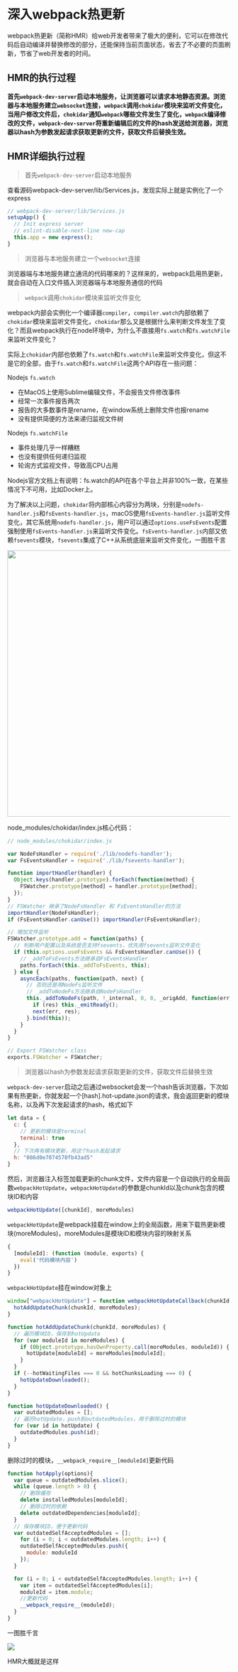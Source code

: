 # 深入webpack热更新

webpack热更新（简称HMR）给web开发者带来了极大的便利，它可以在修改代码后自动编译并替换修改的部分，还能保持当前页面状态，省去了不必要的页面刷新，节省了web开发者的时间。

## HMR的执行过程

**首先```webpack-dev-server```启动本地服务，让浏览器可以请求本地静态资源。浏览器与本地服务建立```websocket```连接，```webpack```调用```chokidar```模块来监听文件变化，当用户修改文件后，```chokidar```通知```webpack```哪些文件发生了变化，```webpack```编译修改的文件，```webpack-dev-server```将重新编辑后的文件的hash发送给浏览器，浏览器以hash为参数发起请求获取更新的文件，获取文件后替换生效。**

## HMR详细执行过程

> 首先```webpack-dev-server```启动本地服务

查看源码webpack-dev-server/lib/Services.js，发现实际上就是实例化了一个express

```js
// webpack-dev-server/lib/Services.js
setupApp() {
  // Init express server
  // eslint-disable-next-line new-cap
  this.app = new express();
}
```
> 浏览器与本地服务建立一个```websocket```连接

浏览器端与本地服务建立通讯的代码哪来的？这样来的，webpack启用热更新，就会自动在入口文件插入浏览器端与本地服务通信的代码

> ```webpack```调用```chokidar```模块来监听文件变化

webpack内部会实例化一个编译器```compiler```，```compiler.watch```内部依赖了```chokidar```模块来监听文件变化，```chokidar```那么又是根据什么来判断文件发生了变化？而且webpack执行在node环境中，为什么不直接用```fs.watch```和```fs.watchFile```来监听文件变化？

实际上```chokidar```内部也依赖了```fs.watch```和```fs.watchFile```来监听文件变化，但这不是它的全部，由于```fs.watch```和```fs.watchFile```这两个API存在一些问题：

Nodejs ```fs.watch```  
* 在MacOS上使用Sublime编辑文件，不会报告文件修改事件
* 经常一次事件报告两次
* 报告的大多数事件是rename，在window系统上删除文件也报rename
* 没有提供简便的方法来递归监视文件树

Nodejs ```fs.watchFile```  
* 事件处理几乎一样糟糕
* 也没有提供任何递归监视
* 轮询方式监视文件，导致高CPU占用

Nodejs官方文档上有说明：fs.watch的API在各个平台上并非100%一致，在某些情况下不可用，比如Docker上。

为了解决以上问题，```chokidar```将内部核心内容分为两块，分别是```nodefs-handler.js```和```fsEvents-handler.js```，macOS使用```fsEvents-handler.js```监听文件变化，其它系统用```nodefs-handler.js```，用户可以通过```options.useFsEvents```配置强制使用```fsEvents-handler.js```来监听文件变化。```fsEvents-handler.js```内部又依赖```fsevents```模块，```fsevents```集成了C++从系统底层来监听文件变化，一图胜千言

<img src="https://raw.githubusercontent.com/wangmeijian/images/master/webpack/chokidar.png" width="600" />

node_modules/chokidar/index.js核心代码：

```js
// node_modules/chokidar/index.js

var NodeFsHandler = require('./lib/nodefs-handler');
var FsEventsHandler = require('./lib/fsevents-handler');

function importHandler(handler) {
  Object.keys(handler.prototype).forEach(function(method) {
    FSWatcher.prototype[method] = handler.prototype[method];
  });
}
// FSWatcher 继承了NodeFsHandler 和 FsEventsHandler的方法
importHandler(NodeFsHandler);
if (FsEventsHandler.canUse()) importHandler(FsEventsHandler);

// 增加文件监听
FSWatcher.prototype.add = function(paths) {
  // 判断用户配置以及系统是否支持fsevents，优先用fsevents监听文件变化
  if (this.options.useFsEvents && FsEventsHandler.canUse()) {
    // _addToFsEvents方法继承自FsEventsHandler
    paths.forEach(this._addToFsEvents, this);
  } else {
    asyncEach(paths, function(path, next) {
      // 否则还是用NodeFs监听文件
      // _addToNodeFs方法继承自NodeFsHandler
      this._addToNodeFs(path, !_internal, 0, 0, _origAdd, function(err, res) {
        if (res) this._emitReady();
        next(err, res);
      }.bind(this));
    }
  }
}

// Export FSWatcher class
exports.FSWatcher = FSWatcher;
```

> 浏览器以hash为参数发起请求获取更新的文件，获取文件后替换生效

```webpack-dev-server```启动之后通过websocket会发一个hash告诉浏览器，下次如果有热更新，你就发起一个[hash].hot-update.json的请求，我会返回更新的模块名称，以及再下次发起请求的hash，格式如下

```js
let data = {
  c: {
    // 更新的模块是terminal
    terminal: true
  },
  // 下次再有模块更新，用这个hash发起请求
  h: "086d0e7074570fb43ad5"
}
```

然后，浏览器注入<script src="[data.c.terminal].[hash].hot-update.js"></script>标签加载更新的chunk文件，文件内容是一个自动执行的全局函数```webpackHotUpdate```，```webpackHotUpdate```的参数是chunkId以及chunk包含的模块ID和内容
```js
webpackHotUpdate([chunkId], moreModules)
```

```webpackHotUpdate```是webpack挂载在window上的全局函数，用来下载热更新模块(moreModules)，moreModules是模块ID和模块内容的映射关系
```js
{
  [moduleId]: (function (module, exports) {
    eval('代码模块内容')
  })
}
```
```webpackHotUpdate```挂在window对象上
```js
window["webpackHotUpdate"] = function webpackHotUpdateCallback(chunkId, moreModules) {
  hotAddUpdateChunk(chunkId, moreModules);
}

function hotAddUpdateChunk(chunkId, moreModules) {
  // 遍历模块ID，保存到hotUpdate
  for (var moduleId in moreModules) {
    if (Object.prototype.hasOwnProperty.call(moreModules, moduleId)) {
      hotUpdate[moduleId] = moreModules[moduleId];
    }
  }
  if (--hotWaitingFiles === 0 && hotChunksLoading === 0) {
    hotUpdateDownloaded();
  }
}

function hotUpdateDownloaded() {
  var outdatedModules = [];
  // 遍历hotUpdate，push到outdatedModules，用于删除过时的模块
  for (var id in hotUpdate) {
    outdatedModules.push(id);
  }
}
```
删除过时的模块，```__webpack_require__[moduleId]```更新代码
```js
function hotApply(options){
  var queue = outdatedModules.slice();
  while (queue.length > 0) {
    // 删除缓存
    delete installedModules[moduleId];
    // 删除过时的依赖
    delete outdatedDependencies[moduleId];
  }
  // 保存模块ID，便于更新代码
  var outdatedSelfAcceptedModules = [];
	for (i = 0; i < outdatedModules.length; i++) {
    outdatedSelfAcceptedModules.push({
      module: moduleId
    });
  }

  for (i = 0; i < outdatedSelfAcceptedModules.length; i++) {
    var item = outdatedSelfAcceptedModules[i];
    moduleId = item.module;
    //更新代码
    __webpack_require__(moduleId);
  }
}
```
一图胜千言

<img src="https://raw.githubusercontent.com/wangmeijian/images/master/webpack/HMR.png" />

HMR大概就是这样